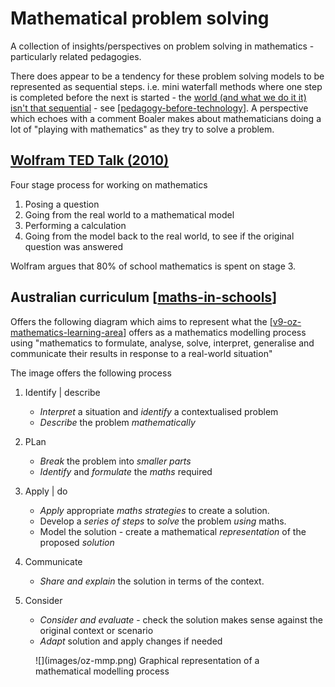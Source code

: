 # Mathematical problem solving



A collection of insights/perspectives on problem solving in mathematics - particularly related pedagogies.

There does appear to be a tendency for these problem solving models to be represented as sequential steps. i.e. mini waterfall methods where one step is completed before the next is started - the [world (and what we do it it) isn't that sequential](https://djon.es/blog/2016/09/11/which-comes-first-pedagogy-or-technology/) - see [[pedagogy-before-technology]]. A perspective which echoes with a comment Boaler makes about mathematicians doing a lot of "playing with mathematics" as they try to solve a problem.


## [Wolfram TED Talk (2010)](https://www.ted.com/talks/conrad_wolfram_teaching_kids_real_math_with_computers/transcript)

Four stage process for working on mathematics

1. Posing a question
2. Going from the real world to a mathematical model
3. Performing a calculation
4. Going from the model back to the real world, to see if the original question was answered

Wolfram argues that 80% of school mathematics is spent on stage 3.

## Australian curriculum [[maths-in-schools]]

Offers the following diagram which aims to represent what the [[v9-oz-mathematics-learning-area]] offers as a mathematics modelling process using "mathematics to formulate, analyse, solve, interpret, generalise and communicate their results in response to a real-world situation"

The image offers the following process

1. Identify | describe

    - _Interpret_ a situation and _identify_ a contextualised problem
    - _Describe_ the problem _mathematically_

2. PLan

    - _Break_ the problem into _smaller parts_
    - _Identify_ and _formulate_ the _maths_ required

3. Apply | do

    - _Apply_ appropriate _maths strategies_ to create a solution.
    - Develop a _series of steps_ to _solve_ the problem _using_ maths.
    - Model the solution - create a mathematical _representation_ of the proposed _solution_

4. Communicate

    - _Share and explain_ the solution in terms of the context.
    
5. Consider

    - _Consider and evaluate_ - check the solution makes sense against the original context or scenario
    - _Adapt_ solution and apply changes if needed

<figure markdown>
![](images/oz-mmp.png)
<caption>Graphical representation of a mathematical modelling process</caption>
</figure>


[//begin]: # "Autogenerated link references for markdown compatibility"
[pedagogy-before-technology]: ../../Design/pedagogy-before-technology "Pedagogy before technology"
[maths-in-schools]: maths-in-schools "Maths in Schools Online: Year 7 - 10 course"
[v9-oz-mathematics-learning-area]: ../Curriculum/v9-oz-mathematics-learning-area "Mathematics learning area - Australian Curriculum v9"
[//end]: # "Autogenerated link references"